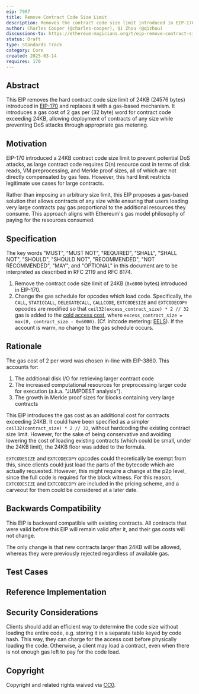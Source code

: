 ```yaml
---
eip: 7907
title: Remove Contract Code Size Limit
description: Removes the contract code size limit introduced in EIP-170 and adds a gas metering to code loading
author: Charles Cooper (@charles-cooper), Qi Zhou (@qizhou)
discussions-to: https://ethereum-magicians.org/t/eip-remove-contract-size-limit/23156
status: Draft
type: Standards Track
category: Core
created: 2025-03-14
requires: 170
---
```


## Abstract

This EIP removes the hard contract code size limit of 24KB (24576 bytes) introduced in [EIP-170](./eip-170.md) and replaces it with a gas-based mechanism. It introduces a gas cost of 2 gas per (32 byte) word for contract code exceeding 24KB, allowing deployment of contracts of any size while preventing DoS attacks through appropriate gas metering.

## Motivation

EIP-170 introduced a 24KB contract code size limit to prevent potential DoS attacks, as large contract code requires O(n) resource cost in terms of disk reads, VM preprocessing, and Merkle proof sizes, all of which are not directly compensated by gas fees. However, this hard limit restricts legitimate use cases for large contracts.

Rather than imposing an arbitrary size limit, this EIP proposes a gas-based solution that allows contracts of any size while ensuring that users loading very large contracts pay gas proportional to the additional resources they consume. This approach aligns with Ethereum's gas model philosophy of paying for the resources consumed.

## Specification

The key words "MUST", "MUST NOT", "REQUIRED", "SHALL", "SHALL NOT", "SHOULD", "SHOULD NOT", "RECOMMENDED", "NOT RECOMMENDED", "MAY", and "OPTIONAL" in this document are to be interpreted as described in RFC 2119 and RFC 8174.

1. Remove the contract code size limit of 24KB (`0x6000` bytes) introduced in EIP-170.
2. Change the gas schedule for opcodes which load code. Specifically, the `CALL`, `STATICCALL`, `DELEGATECALL`, `CALLCODE`, `EXTCODESIZE` and `EXTCODECOPY` opcodes are modified so that `ceil32(excess_contract_size) * 2 // 32` gas is added to the [cold access cost](https://github.com/ethereum/execution-specs/blob/1a587803e3e698407d204888b02342393f8b4fe5/src/ethereum/cancun/vm/instructions/system.py#L367), where `excess_contract_size = max(0, contract_size - 0x6000)`. (Cf. initcode metering: [EELS](https://github.com/ethereum/execution-specs/blob/1a587803e3e698407d204888b02342393f8b4fe5/src/ethereum/cancun/vm/gas.py#L269)). If the account is warm, no change to the gas schedule occurs.

## Rationale

The gas cost of 2 per word was chosen in-line with EIP-3860. This accounts for:

1. The additional disk I/O for retrieving larger contract code
2. The increased computational resources for preprocessing larger code for execution (a.k.a. "JUMPDEST analysis").
3. The growth in Merkle proof sizes for blocks containing very large contracts

This EIP introduces the gas cost as an additional cost for contracts exceeding 24KB. It could have been specified as a simpler `ceil32(contract_size) * 2 // 32`, without hardcoding the existing contract size limit. However, for the sake of being conservative and avoiding lowering the cost of loading existing contracts (which could be small, under the 24KB limit), the 24KB floor was added to the formula.

`EXTCODESIZE` and `EXTCODECOPY` opcodes could theoretically be exempt from this, since clients could just load the parts of the bytecode which are actually requested. However, this might require a change at the p2p level, since the full code is required for the block witness. For this reason, `EXTCODESIZE` and `EXTCODECOPY` are included in the pricing scheme, and a carveout for them could be considered at a later date.

## Backwards Compatibility

This EIP is backward compatible with existing contracts. All contracts that were valid before this EIP will remain valid after it, and their gas costs will not change.

The only change is that new contracts larger than 24KB will be allowed, whereas they were previously rejected regardless of available gas.

## Test Cases

## Reference Implementation

## Security Considerations

Clients should add an efficient way to determine the code size without loading the entire code, e.g. storing it in a separate table keyed by code hash. This way, they can charge for the access cost before physically loading the code. Otherwise, a client may load a contract, even when there is not enough gas left to pay for the code load.

## Copyright

Copyright and related rights waived via [CC0](../LICENSE.md).
